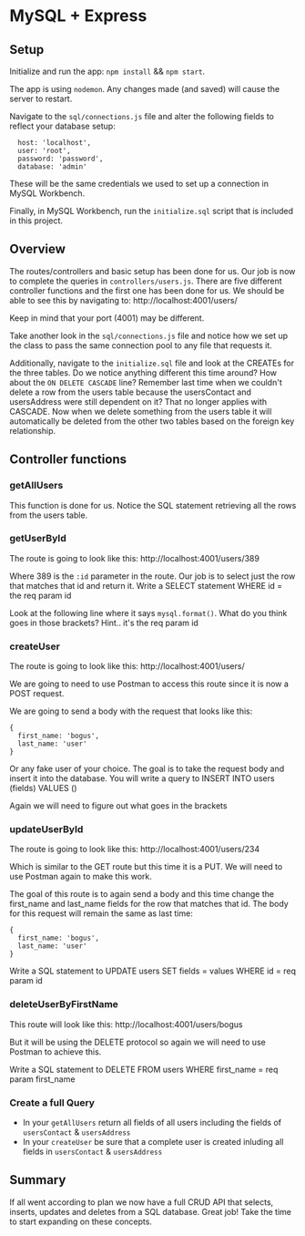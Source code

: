 # MySQL + Express

## Setup

Initialize and run the app: `npm install` && `npm start`.

The app is using `nodemon`. Any changes made (and saved) will cause the server to restart.

Navigate to the `sql/connections.js` file and alter the following fields to reflect your database setup:

```
  host: 'localhost',
  user: 'root',
  password: 'password',
  database: 'admin'
```

These will be the same credentials we used to set up a connection in MySQL Workbench.

Finally, in MySQL Workbench, run the `initialize.sql` script that is included in this project.

## Overview

The routes/controllers and basic setup has been done for us. Our job is now to complete the queries in `controllers/users.js`. There are five different controller functions and the first one has been done for us. We should be able to see this by navigating to: http://localhost:4001/users/ 

Keep in mind that your port (4001) may be different.

Take another look in the `sql/connections.js` file and notice how we set up the class to pass the same connection pool to any file that requests it. 

Additionally, navigate to the `initialize.sql` file and look at the CREATEs for the three tables. Do we notice anything different this time around? How about the `ON DELETE CASCADE` line? Remember last time when we couldn't delete a row from the users table because the usersContact and usersAddress were still dependent on it? That no longer applies with CASCADE. Now when we delete something from the users table it will automatically be deleted from the other two tables based on the foreign key relationship. 

## Controller functions

### getAllUsers

This function is done for us. Notice the SQL statement retrieving all the rows from the users table.

### getUserById

The route is going to look like this: http://localhost:4001/users/389

Where 389 is the `:id` parameter in the route. Our job is to select just the row that matches that id and return it. Write a SELECT statement WHERE id = the req param id

Look at the following line where it says `mysql.format()`. What do you think goes in those brackets? Hint.. it's the req param id

### createUser

The route is going to look like this: http://localhost:4001/users/

We are going to need to use Postman to access this route since it is now a POST request. 

We are going to send a body with the request that looks like this:

```
{
  first_name: 'bogus',
  last_name: 'user'
}
```

Or any fake user of your choice. The goal is to take the request body and insert it into the database. You will write a query to INSERT INTO users (fields) VALUES ()

Again we will need to figure out what goes in the brackets

### updateUserById

The route is going to look like this: http://localhost:4001/users/234

Which is similar to the GET route but this time it is a PUT. We will need to use Postman again to make this work. 

The goal of this route is to again send a body and this time change the first_name and last_name fields for the row that matches that id. The body for this request will remain the same as last time: 

```
{
  first_name: 'bogus',
  last_name: 'user'
}
```

Write a SQL statement to UPDATE users SET fields = values WHERE id = req param id

### deleteUserByFirstName

This route will look like this: http://localhost:4001/users/bogus

But it will be using the DELETE protocol so again we will need to use Postman to achieve this.

Write a SQL statement to DELETE FROM users WHERE first_name = req param first_name

### Create a full Query

- In your `getAllUsers` return all fields of all users including the fields of `usersContact` & `usersAddress`
- In your `createUser` be sure that a complete user is created inluding all fields in `usersContact` & `usersAddress`

## Summary

If all went according to plan we now have a full CRUD API that selects, inserts, updates and deletes from a SQL database. Great job! Take the time to start expanding on these concepts. 
